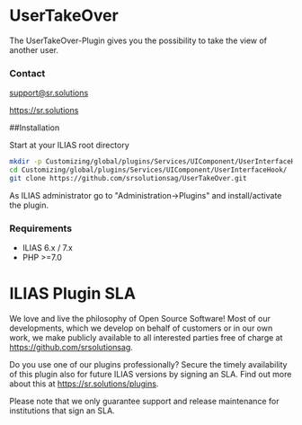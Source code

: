 UserTakeOver
============
The UserTakeOver-Plugin gives you the possibility to take the view of another user.

### Contact
support@sr.solutions

https://sr.solutions

##Installation

Start at your ILIAS root directory
```bash
mkdir -p Customizing/global/plugins/Services/UIComponent/UserInterfaceHook/  
cd Customizing/global/plugins/Services/UIComponent/UserInterfaceHook/  
git clone https://github.com/srsolutionsag/UserTakeOver.git  
```
As ILIAS administrator go to "Administration->Plugins" and install/activate the plugin.

### Requirements
* ILIAS 6.x / 7.x
* PHP >=7.0

# ILIAS Plugin SLA
We love and live the philosophy of Open Source Software! Most of our developments, which we develop on behalf of customers or in our own work, we make publicly available to all interested parties free of charge at https://github.com/srsolutionsag.

Do you use one of our plugins professionally? Secure the timely availability of this plugin also for future ILIAS versions by signing an SLA. Find out more about this at https://sr.solutions/plugins.

Please note that we only guarantee support and release maintenance for institutions that sign an SLA.